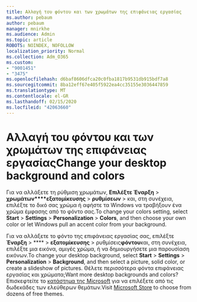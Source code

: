 ```yaml
---
title: Αλλαγή του φόντου και των χρωμάτων της επιφάνειας εργασίας
ms.author: pebaum
author: pebaum
manager: mnirkhe
ms.audience: Admin
ms.topic: article
ROBOTS: NOINDEX, NOFOLLOW
localization_priority: Normal
ms.collection: Adm_O365
ms.custom:
- "9001451"
- "3475"
ms.openlocfilehash: d6baf8606dfca20c0fba1817b9531db915bdf7a8
ms.sourcegitcommit: 8ba12eff67e405f5922ea4cc35155e3036447859
ms.translationtype: MT
ms.contentlocale: el-GR
ms.lasthandoff: 02/15/2020
ms.locfileid: "42063660"
---
```

# <a name="change-your-desktop-background-and-colors"></a><span data-ttu-id="8b206-102">Αλλαγή του φόντου και των χρωμάτων της επιφάνειας εργασίας</span><span class="sxs-lookup"><span data-stu-id="8b206-102">Change your desktop background and colors</span></span>

<span data-ttu-id="8b206-103">Για να αλλάξετε τη ρύθμιση χρωμάτων, **Επιλέξτε Έναρξη** > **χρωμάτων\*\*\*\*εξατομίκευσης** > **ρυθμίσεων** > και, στη συνέχεια, επιλέξτε το δικό σας χρώμα ή αφήστε τα Windows να τραβήξουν ένα χρώμα έμφασης από το φόντο σας.</span><span class="sxs-lookup"><span data-stu-id="8b206-103">To change your colors setting, select **Start** > **Settings** > **Personalization** > **Colors**, and then choose your own color or let Windows pull an accent color from your background.</span></span>

<span data-ttu-id="8b206-104">Για να αλλάξετε το φόντο της επιφάνειας εργασίας σας, επιλέξτε **Έναρξη** > \*\*\*\* > **εξατομίκευσης** > ρυθμίσεις**φόντου**και, στη συνέχεια, επιλέξτε μια εικόνα, αμιγές χρώμα, ή να δημιουργήσετε μια παρουσίαση εικόνων.</span><span class="sxs-lookup"><span data-stu-id="8b206-104">To change your desktop background, select **Start** > **Settings** > **Personalization** > **Background**, and then select a picture, solid color, or create a slideshow of pictures.</span></span> <span data-ttu-id="8b206-105">Θέλετε περισσότερα φόντα επιφάνειας εργασίας και χρώματα;</span><span class="sxs-lookup"><span data-stu-id="8b206-105">Want more desktop backgrounds and colors?</span></span> <span data-ttu-id="8b206-106">Επισκεφτείτε το [κατάστημα της Microsoft](https://www.microsoft.com/en-us/store/collections/windowsthemes) για να επιλέξετε από τις δωδεκάδες των ελεύθερων θεμάτων.</span><span class="sxs-lookup"><span data-stu-id="8b206-106">Visit [Microsoft Store](https://www.microsoft.com/en-us/store/collections/windowsthemes) to choose from dozens of free themes.</span></span>
